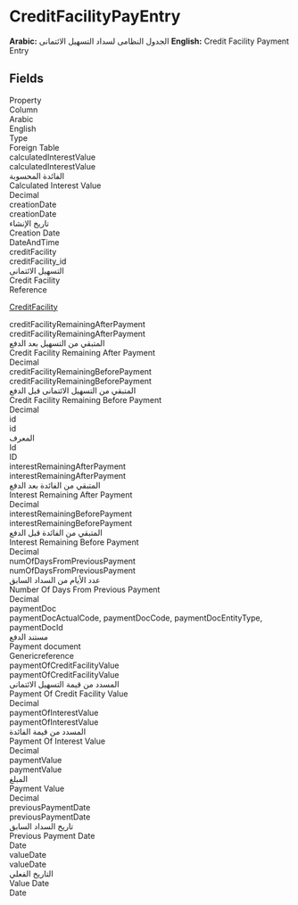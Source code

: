 # CreditFacilityPayEntry
**Arabic:** الجدول النظامى لسداد التسهيل الائتمانى
**English:** Credit Facility Payment Entry

<ContentFilter/>

<div class='searchable'>

## Fields

<div class="row header-row">
<div class="cell">Property</div>
<div class="cell">Column</div>
<div class="cell">Arabic</div>
<div class="cell">English</div>
<div class="cell">Type</div>
<div class="cell">Foreign Table</div>
</div><div class="row searchable" id="calculatedInterestValue">
<div class="cell" data-label="Property">calculatedInterestValue</div>
<div class="cell" data-label="Column">calculatedInterestValue</div>
<div class="cell" data-label="Arabic">الفائدة المحسوبة</div>
<div class="cell" data-label="English">Calculated Interest Value</div>
<div class="cell" data-label="Type">Decimal</div>

</div>

<div class="row searchable" id="creationDate">
<div class="cell" data-label="Property">creationDate</div>
<div class="cell" data-label="Column">creationDate</div>
<div class="cell" data-label="Arabic">تاريخ الإنشاء</div>
<div class="cell" data-label="English">Creation Date</div>
<div class="cell" data-label="Type">DateAndTime</div>

</div>

<div class="row searchable" id="creditFacility">
<div class="cell" data-label="Property">creditFacility</div>
<div class="cell" data-label="Column">creditFacility_id</div>
<div class="cell" data-label="Arabic">التسهيل الائتمانى</div>
<div class="cell" data-label="English">Credit Facility</div>
<div class="cell" data-label="Type">Reference</div>
<div class="cell" data-label="Foreign Table">

 [CreditFacility](/entities/accounting-loans/CreditFacility.md) 
</div>
</div>

<div class="row searchable" id="creditFacilityRemainingAfterPayment">
<div class="cell" data-label="Property">creditFacilityRemainingAfterPayment</div>
<div class="cell" data-label="Column">creditFacilityRemainingAfterPayment</div>
<div class="cell" data-label="Arabic">المتبقي من التسهيل بعد الدفع</div>
<div class="cell" data-label="English">Credit Facility Remaining After Payment</div>
<div class="cell" data-label="Type">Decimal</div>

</div>

<div class="row searchable" id="creditFacilityRemainingBeforePayment">
<div class="cell" data-label="Property">creditFacilityRemainingBeforePayment</div>
<div class="cell" data-label="Column">creditFacilityRemainingBeforePayment</div>
<div class="cell" data-label="Arabic">المتبقي من التسهيل الائتمانى قبل الدفع</div>
<div class="cell" data-label="English">Credit Facility Remaining Before Payment</div>
<div class="cell" data-label="Type">Decimal</div>

</div>

<div class="row searchable" id="id">
<div class="cell" data-label="Property">id</div>
<div class="cell" data-label="Column">id</div>
<div class="cell" data-label="Arabic">المعرف</div>
<div class="cell" data-label="English">Id</div>
<div class="cell" data-label="Type">ID</div>

</div>

<div class="row searchable" id="interestRemainingAfterPayment">
<div class="cell" data-label="Property">interestRemainingAfterPayment</div>
<div class="cell" data-label="Column">interestRemainingAfterPayment</div>
<div class="cell" data-label="Arabic">المتبقي من الفائدة بعد الدفع</div>
<div class="cell" data-label="English">Interest Remaining After Payment</div>
<div class="cell" data-label="Type">Decimal</div>

</div>

<div class="row searchable" id="interestRemainingBeforePayment">
<div class="cell" data-label="Property">interestRemainingBeforePayment</div>
<div class="cell" data-label="Column">interestRemainingBeforePayment</div>
<div class="cell" data-label="Arabic">المتبقي من الفائدة قبل الدفع</div>
<div class="cell" data-label="English">Interest Remaining Before Payment</div>
<div class="cell" data-label="Type">Decimal</div>

</div>

<div class="row searchable" id="numOfDaysFromPreviousPayment">
<div class="cell" data-label="Property">numOfDaysFromPreviousPayment</div>
<div class="cell" data-label="Column">numOfDaysFromPreviousPayment</div>
<div class="cell" data-label="Arabic">عدد الأيام من السداد السابق</div>
<div class="cell" data-label="English">Number Of Days From Previous Payment</div>
<div class="cell" data-label="Type">Decimal</div>

</div>

<div class="row searchable" id="paymentDoc">
<div class="cell" data-label="Property">paymentDoc</div>
<div class="cell gen-ref-column" data-label="Column">paymentDocActualCode,  paymentDocCode,  paymentDocEntityType,  paymentDocId</div>
<div class="cell" data-label="Arabic">مستند الدفع</div>
<div class="cell" data-label="English">Payment document</div>
<div class="cell" data-label="Type">Genericreference</div>

</div>

<div class="row searchable" id="paymentOfCreditFacilityValue">
<div class="cell" data-label="Property">paymentOfCreditFacilityValue</div>
<div class="cell" data-label="Column">paymentOfCreditFacilityValue</div>
<div class="cell" data-label="Arabic">المسدد من قيمة التسهيل الائتمانى</div>
<div class="cell" data-label="English">Payment Of Credit Facility Value</div>
<div class="cell" data-label="Type">Decimal</div>

</div>

<div class="row searchable" id="paymentOfInterestValue">
<div class="cell" data-label="Property">paymentOfInterestValue</div>
<div class="cell" data-label="Column">paymentOfInterestValue</div>
<div class="cell" data-label="Arabic">المسدد من قيمة الفائدة</div>
<div class="cell" data-label="English">Payment Of Interest Value</div>
<div class="cell" data-label="Type">Decimal</div>

</div>

<div class="row searchable" id="paymentValue">
<div class="cell" data-label="Property">paymentValue</div>
<div class="cell" data-label="Column">paymentValue</div>
<div class="cell" data-label="Arabic">المبلغ</div>
<div class="cell" data-label="English">Payment Value</div>
<div class="cell" data-label="Type">Decimal</div>

</div>

<div class="row searchable" id="previousPaymentDate">
<div class="cell" data-label="Property">previousPaymentDate</div>
<div class="cell" data-label="Column">previousPaymentDate</div>
<div class="cell" data-label="Arabic">تاريخ السداد السابق</div>
<div class="cell" data-label="English">Previous Payment Date</div>
<div class="cell" data-label="Type">Date</div>

</div>

<div class="row searchable" id="valueDate">
<div class="cell" data-label="Property">valueDate</div>
<div class="cell" data-label="Column">valueDate</div>
<div class="cell" data-label="Arabic">التاريخ الفعلي</div>
<div class="cell" data-label="English">Value Date</div>
<div class="cell" data-label="Type">Date</div>

</div>


</div>

